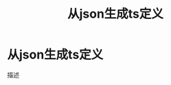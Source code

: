 ﻿---
title: 从json生成ts定义
nav:
  title: 从json生成ts定义
  path: /json-generate-typing
---

# 从json生成ts定义

描述
<code src="../../packages/json-generate-typing/src/demos/playground.tsx" iframe="650"></code>
